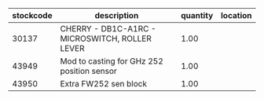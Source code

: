 |stockcode|description|quantity|location|
|---------|-----------|--------|--------|
|30137|CHERRY - DB1C-A1RC - MICROSWITCH, ROLLER LEVER|1.00||
|43949|Mod to casting for GHz 252 position sensor|1.00||
|43950|Extra FW252 sen block|1.00||
